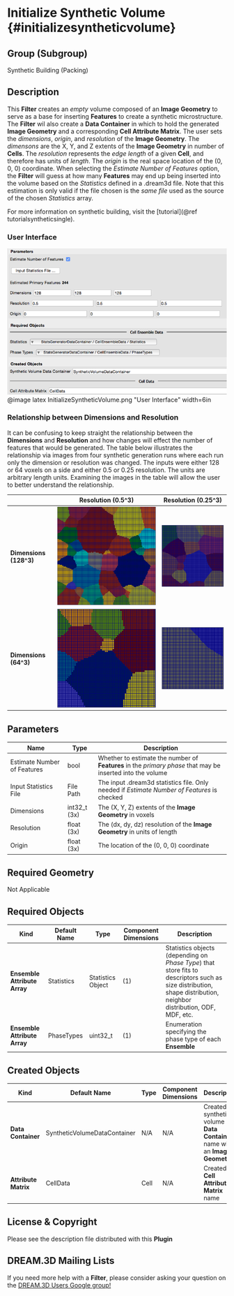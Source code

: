Initialize Synthetic Volume {#initializesyntheticvolume}
=============

## Group (Subgroup) ##
Synthetic Building (Packing)

## Description ##
This **Filter** creates an _empty_ volume composed of an **Image Geometry** to serve as a base for inserting **Features** to create a synthetic microstructure. The **Filter** wil also create a **Data Container** in which to hold the generated **Image Geometry** and a corresponding **Cell Attribute Matrix**. The user sets the _dimensions_, _origin_, and _resolution_ of the **Image Geometry**. The _dimensons_ are the X, Y, and Z extents of the **Image Geometry** in number of **Cells**. The _resolution_ represents the _edge length_ of a given **Cell**, and therefore has units of _length_. The _origin_ is the real space location of the (0, 0, 0) coordinate. When selecting the _Estimate Number of Features_ option, the **Filter** will guess at how many **Features** may end up being inserted into the volume based on the _Statistics_ defined in a .dream3d file. Note that this estimation is only valid if the file chosen is the _same file_ used as the source of the chosen _Statistics_ array.

For more information on synthetic building, visit the [tutorial](@ref tutorialsyntheticsingle).

### User Interface ###

![](Images/InitializeSyntheticVolume.png)
@image latex InitializeSyntheticVolume.png "User Interface" width=6in

### Relationship between Dimensions and Resolution ###

It can be confusing to keep straight the relationship between the **Dimensions** and **Resolution** and how changes will
effect the number of features that would be generated. The table below illustrates the relationship via images from four
synthetic generation runs where each run only the dimension or resolution was changed. The inputs were either 128 or 64
voxels on a side and either 0.5 or 0.25 resolution. The units are arbitrary length units. Examining the images in the table will allow the user to better understand the relationship.

|                    | Resolution (0.5^3) | Resolution (0.25^3) |
|--------------------|--------------------|---------------------|
| **Dimensions (128^3)** | ![316 Features](128x50.png)  | ![40 Features](Images/128x25.png)  |
| **Dimensions (64^3)**  | ![44 Features](64x50.png)   | ![2 Features](Images/64x25.png)   |


## Parameters ##
| Name | Type | Description |
|------|------| ----------- |
| Estimate Number of Features | bool | Whether to estimate the number of **Features** in the _primary phase_ that may be inserted into the volume |
| Input Statistics File | File Path | The input .dream3d statistics file. Only needed if _Estimate Number of Features_ is checked |
| Dimensions | int32_t (3x) | The (X, Y, Z) extents of the **Image Geometry** in voxels |
| Resolution | float (3x) | The (dx, dy, dz) resolution of the **Image Geometry** in units of length |
| Origin | float (3x) | The location of the (0, 0, 0) coordinate |

## Required Geometry ##
Not Applicable

## Required Objects ##

| Kind | Default Name | Type | Component Dimensions | Description |
|------|--------------|------|----------------------|-------------|
| **Ensemble Attribute Array** | Statistics | Statistics Object | (1) | Statistics objects (depending on *Phase Type*) that store fits to descriptors such as size distribution, shape distribution, neighbor distribution, ODF, MDF, etc. |
| **Ensemble Attribute Array** | PhaseTypes | uint32_t | (1) | Enumeration specifying the phase type of each **Ensemble** |

## Created Objects ##

| Kind | Default Name | Type | Component Dimensions | Description |
|------|--------------|------|----------------------|-------------|
| **Data Container** | SyntheticVolumeDataContainer | N/A | N/A | Created synthetic volume **Data Container** name with an **Image Geometry** |
| **Attribute Matrix** | CellData | Cell | N/A | Created **Cell Attribute Matrix** name |


## License & Copyright ##

Please see the description file distributed with this **Plugin**

## DREAM.3D Mailing Lists ##

If you need more help with a **Filter**, please consider asking your question on the [DREAM.3D Users Google group!](https://groups.google.com/forum/?hl=en#!forum/dream3d-users)


